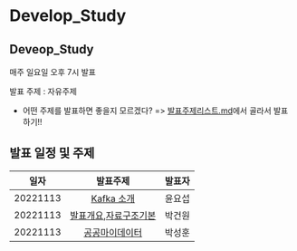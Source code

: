 # Develop_Study

## Deveop_Study

매주 일요일 오후 7시 발표

발표 주제 : 자유주제

- 어떤 주제를 발표하면 좋을지 모르겠다? => [발표주제리스트.md](https://github.com/coding-Poem/Develop_Study/blob/master/Docs/TopicList/%EB%B0%9C%ED%91%9C%EC%A3%BC%EC%A0%9C%EB%A6%AC%EC%8A%A4%ED%8A%B8.md)에서 골라서 발표하기!!

## 발표 일정 및 주제

|일자|발표주제|발표자|
|:--:|:--:|:--:|
|20221113|[Kafka 소개](https://github.com/coding-Poem/Develop_Study/blob/master/%EC%9C%A4%EC%9A%94%EC%84%AD/Kafka/KafkaStudy1%ED%8E%B8.md)|윤요섭|
|20221113|[발표개요](https://github.com/coding-Poem/Develop_Study/blob/master/%EB%B0%95%EA%B1%B4%EC%9B%90/README.md),[자료구조기본](https://github.com/coding-Poem/Develop_Study/blob/master/%EB%B0%95%EA%B1%B4%EC%9B%90/%5B%EC%9E%90%EB%A3%8C%EA%B5%AC%EC%A1%B0%5D/1.%20%EA%B8%B0%EB%B3%B8%EA%B0%9C%EB%85%90)|박건원|
|20221113|[공공마이데이터](https://github.com/coding-Poem/Develop_Study/blob/master/%EB%B0%95%EC%84%B1%ED%9B%88/%EB%A7%88%EC%9D%B4%EB%8D%B0%EC%9D%B4%ED%84%B0_Study.pptm)|박성훈|